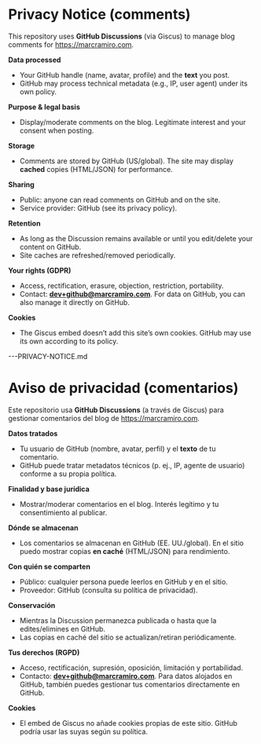 # Privacy Notice (comments)

This repository uses **GitHub Discussions** (via Giscus) to manage blog comments for https://marcramiro.com.

**Data processed**
- Your GitHub handle (name, avatar, profile) and the **text** you post.
- GitHub may process technical metadata (e.g., IP, user agent) under its own policy.

**Purpose & legal basis**
- Display/moderate comments on the blog. Legitimate interest and your consent when posting.

**Storage**
- Comments are stored by GitHub (US/global). The site may display **cached** copies (HTML/JSON) for performance.

**Sharing**
- Public: anyone can read comments on GitHub and on the site.
- Service provider: GitHub (see its privacy policy).

**Retention**
- As long as the Discussion remains available or until you edit/delete your content on GitHub.
- Site caches are refreshed/removed periodically.

**Your rights (GDPR)**
- Access, rectification, erasure, objection, restriction, portability.  
- Contact: **dev+github@marcramiro.com**. For data on GitHub, you can also manage it directly on GitHub.

**Cookies**
- The Giscus embed doesn’t add this site’s own cookies. GitHub may use its own according to its policy.

---PRIVACY-NOTICE.md

# Aviso de privacidad (comentarios)

Este repositorio usa **GitHub Discussions** (a través de Giscus) para gestionar comentarios del blog de https://marcramiro.com.

**Datos tratados**
- Tu usuario de GitHub (nombre, avatar, perfil) y el **texto** de tu comentario.
- GitHub puede tratar metadatos técnicos (p. ej., IP, agente de usuario) conforme a su propia política.

**Finalidad y base jurídica**
- Mostrar/moderar comentarios en el blog. Interés legítimo y tu consentimiento al publicar.

**Dónde se almacenan**
- Los comentarios se almacenan en GitHub (EE. UU./global). En el sitio puedo mostrar copias **en caché** (HTML/JSON) para rendimiento.

**Con quién se comparten**
- Público: cualquier persona puede leerlos en GitHub y en el sitio.
- Proveedor: GitHub (consulta su política de privacidad).

**Conservación**
- Mientras la Discussion permanezca publicada o hasta que la edites/elimines en GitHub.
- Las copias en caché del sitio se actualizan/retiran periódicamente.

**Tus derechos (RGPD)**
- Acceso, rectificación, supresión, oposición, limitación y portabilidad.  
- Contacto: **dev+github@marcramiro.com**. Para datos alojados en GitHub, también puedes gestionar tus comentarios directamente en GitHub.

**Cookies**
- El embed de Giscus no añade cookies propias de este sitio. GitHub podría usar las suyas según su política.
